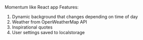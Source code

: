 Momentum like React app
Features:
1. Dynamic background that changes depending on time of day
2. Weather from OpenWeatherMap API
3. Inspirational quotes
4. User settings saved to localstorage

